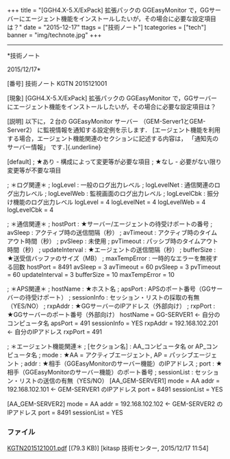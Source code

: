 ﻿+++
title = "[GGH4.X-5.X/ExPack] 拡張パックの GGEasyMonitor で，GGサーバーにエージェント機能をインストールしたいが，その場合に必要な設定項目は？"
date = "2015-12-17"
ttags = ["技術ノート"]
tcategories = ["tech"]
banner = "img/technote.jpg"
+++

-----------------------------------------------------------------------------------------------------------------------------

*技術ノート

2015/12/17*


[番号]
技術ノート KGTN 2015121001

[現象]
[GGH4.X-5.X/ExPack] 拡張パックの GGEasyMonitor
で，GGサーバーにエージェント機能をインストールしたいが，その場合に必要な設定項目は？

[説明]
以下に，２台の GGEasyMonitor サーバー （GEM-Server1とGEM-Server2）
に監視情報を通知する設定例を示します．
[エージェント機能を利用する場合，エージェント機能関連のセクションに記述する内容は，
「通知先のサーバー情報」 です．]{.underline}

[default]
; ★あり - 構成によって変更等が必要な項目
; ★なし - 必要がない限り変更等が不要な項目

; ＊ログ関連＊
; logLevel : 一般のログ出力レベル
; logLevelNet : 通信関連のログ出力レベル
; logLevelWeb : 監視画面のログ出力レベル
; logLevelCbk : 振分け機能のログ出力レベル
logLevel = 4
logLevelNet = 4
logLevelWeb = 4
logLevelCbk = 4

; ＊通信関連＊
; hostPort : ★サーバー/エージェントの待受けポートの番号
; avSleep : アクティブ時の送信間隔（秒）
; avTimeout : アクティブ時のタイムアウト時間（秒）
; pvSleep : 未使用
; pvTimeout : パッシブ時のタイムアウト時間（秒）
; updateInterval : ★エージェントの送信間隔（秒）
; bufferSize : ★送受信バッファのサイズ（MB）
; maxTempError : 一時的なエラーを無視する回数
hostPort = 8491
avSleep = 3
avTimeout = 60
pvSleep = 3
pvTimeout = 60
updateInterval = 3
bufferSize = 10
maxTempError = 10

; ＊APS関連＊
; hostName : ★ホスト名
; apsPort : APSのポート番号（GGサーバーの待受けポート）
; sessionInfo : セッション・リストの採取の有無（YES/NO）
; rxpAddr : ★GGサーバーのIPアドレス（外部向け）
; rxpPort : ★GGサーバーのポート番号（外部向け）
hostName = GG-SERVER1 ← 自分のコンピュータ名
apsPort = 491
sessionInfo = YES
rxpAddr = 192.168.102.201 ← 自分のIPアドレス
rxpPort = 491

; ＊エージェント機能関連＊
; [セクション名] : AA_コンピュータ名 or AP_コンピュータ名
; mode : ★AA = アクティブエージェント, AP = パッシブエージェント
; addr : ★相手（GGEasyMonitorのサーバー機能）のIPアドレス
; port : ★相手（GGEasyMonitorのサーバー機能）のポート番号
; sessionList : セッション・リストの送信の有無（YES/NO）
[AA_GEM-SERVER1]
mode = AA
addr = 192.168.102.101 ← GEM-SERVER1 のIPアドレス
port = 8491
sessionList = YES

[AA_GEM-SERVER2]
mode = AA
addr = 192.168.102.102 ← GEM-SERVER2 のIPアドレス
port = 8491
sessionList = YES


### ファイル

 
 


[KGTN2015121001.pdf](http://techreport.kitasp.net/attachments/download/2383/KGTN2015121001.pdf)
 [(79.3 KB)] [kitasp 技術センター, 2015/12/17
11:54]


 


 

